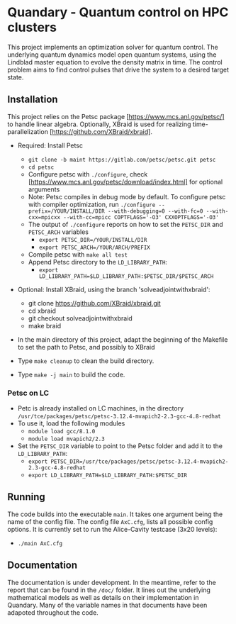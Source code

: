 # Quandary - Quantum control on HPC clusters
This project implements an optimization solver for quantum control. The underlying quantum dynamics model open quantum systems, using the Lindblad master equation to evolve the density matrix in time. The control problem aims to find control pulses that drive the system to a desired target state.

## Installation
This project relies on the Petsc package [https://www.mcs.anl.gov/petsc/] to handle linear algebra. Optionally, XBraid is used for realizing time-parallelization [https://github.com/XBraid/xbraid].
* Required: Install Petsc
    * `git clone -b maint https://gitlab.com/petsc/petsc.git petsc`
    * `cd petsc`
    * Configure petsc with `./configure`, check [https://www.mcs.anl.gov/petsc/download/index.html] for optional arguments
    * Note: Petsc compiles in debug mode by default. To configure petsc with compiler optimization, run
        `./configure --prefix=/YOUR/INSTALL/DIR --with-debugging=0 --with-fc=0 --with-cxx=mpicxx --with-cc=mpicc COPTFLAGS='-O3' CXXOPTFLAGS='-O3'`
    * The output of `./configure` reports on how to set the `PETSC_DIR` and `PETSC_ARCH` variables
        * `export PETSC_DIR=/YOUR/INSTALL/DIR`
        * `export PETSC_ARCH=/YOUR/ARCH/PREFIX`
    * Compile petsc with `make all test`
    * Append Petsc directory to the `LD_LIBRARY_PATH`:
        * `export LD_LIBRARY_PATH=$LD_LIBRARY_PATH:$PETSC_DIR/$PETSC_ARCH`

* Optional: Install XBraid, using the branch 'solveadjointwithxbraid': 
    - git clone https://github.com/XBraid/xbraid.git
    - cd xbraid
    - git checkout solveadjointwithxbraid
    - make braid
* In the main directory of this project, adapt the beginning of the Makefile to set the path to Petsc, and possibly to XBraid
* Type `make cleanup` to clean the build directory.
* Type `make -j main` to build the code. 

### Petsc on LC 
* Petc is already installed on LC machines, in the directory
`/usr/tce/packages/petsc/petsc-3.12.4-mvapich2-2.3-gcc-4.8-redhat`
* To use it, load the following modules
    * `module load gcc/8.1.0`
    * `module load mvapich2/2.3`
* Set the `PETSC_DIR` variable to point to the Petsc folder and add it to the `LD_LIBRARY_PATH`:
    * `export PETSC_DIR=/usr/tce/packages/petsc/petsc-3.12.4-mvapich2-2.3-gcc-4.8-redhat`
    * `export LD_LIBRARY_PATH=$LD_LIBRARY_PATH:$PETSC_DIR`
 

## Running
The code builds into the executable `main`. It takes one argument being the name of the config file. The config file `AxC.cfg`, lists all possible config options. It is currently set to run the Alice-Cavity testcase (3x20 levels):
* `./main AxC.cfg`


## Documentation
The documentation is under development. In the meantime, refer to the report that can be found in the `/doc/` folder. It lines out the underlying mathematical models as well as details on their implementation in Quandary. Many of the variable names in that documents have been adapoted throughout the code. 
